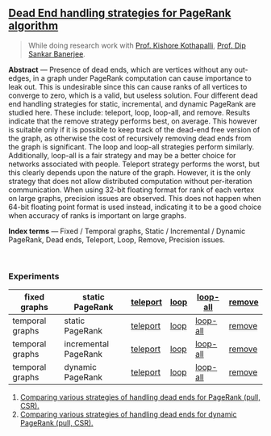 ## [Dead End handling strategies for PageRank algorithm][report]

> While doing research work with [Prof. Kishore Kothapalli], [Prof. Dip Sankar Banerjee].

**Abstract** — Presence of dead ends, which are vertices without any out-edges, in a graph under PageRank computation can cause importance to leak out. This is undesirable since this can cause ranks of all vertices to converge to zero, which is a valid, but useless solution. Four different dead end handling strategies for static, incremental, and dynamic PageRank are studied here. These include: teleport, loop, loop-all, and remove. Results indicate that the remove strategy performs best, on average. This however is suitable only if it is possible to keep track of the dead-end free version of the graph, as otherwise the cost of recursively removing dead ends from the graph is significant. The loop and loop-all strategies perform similarly.  Additionally, loop-all is a fair strategy and may be a better choice for networks associated with people. Teleport strategy performs the worst, but this clearly depends upon the nature of the graph. However, it is the only strategy that does not allow distributed computation without per-iteration communication. When using 32-bit floating format for rank of each vertex on large graphs, precision issues are observed. This does not happen when 64-bit floating point format is used instead, indicating it to be a good choice when accuracy of ranks is important on large graphs.

**Index terms** — Fixed / Temporal graphs, Static / Incremental / Dynamic PageRank, Dead ends, Teleport, Loop, Remove, Precision issues.

<br>


### Experiments

| fixed graphs    | static PageRank      | [teleport][f] | [loop][f] | [loop-all][f] | [remove][f] |
| --------------- | -------------------- | ------------- | --------- | ------------- | ----------- |
| temporal graphs | static PageRank      | [teleport][t] | [loop][t] | [loop-all][t] | [remove][t] |
| temporal graphs | incremental PageRank | [teleport][t] | [loop][t] | [loop-all][t] | [remove][t] |
| temporal graphs | dynamic PageRank     | [teleport][t] | [loop][t] | [loop-all][t] | [remove][t] |

1. [Comparing various strategies of handling dead ends for PageRank (pull, CSR).][f]
2. [Comparing various strategies of handling dead ends for dynamic PageRank (pull, CSR).][t]


[Prof. Kishore Kothapalli]: https://cstar.iiit.ac.in/~kkishore/
[Prof. Dip Sankar Banerjee]: https://sites.google.com/site/dipsankarban/
[report]: https://gist.github.com/wolfram77/94c38b9cfbf0c855e5f42fa24a8602fc
[f]: https://github.com/puzzlef/pagerank-handle-dead-ends
[t]: https://github.com/puzzlef/pagerank-dynamic-handle-dead-ends
